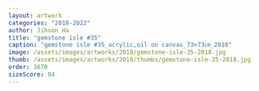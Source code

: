 ```yaml
---
layout: artwork
categories: "2018-2022"
author: Jihoon Ha
title: "gemstone isle #35"
caption: "gemstone isle #35_acrylic,oil on canvas_73×73㎝_2018"
image: /assets/images/artworks/2018/gemstone-isle-35-2018.jpg
thumb: /assets/images/artworks/2018/thumbs/gemstone-isle-35-2018.jpg
order: 3670
sizeScore: 04
---
```

